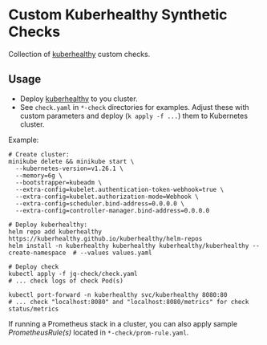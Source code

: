 # Custom Kuberhealthy Synthetic Checks

Collection of [kuberhealthy](https://github.com/kuberhealthy/kuberhealthy) custom checks.

## Usage

- Deploy [kuberhealthy](https://github.com/kuberhealthy/kuberhealthy) to you cluster.
- See `check.yaml` in `*-check` directories for examples. Adjust these with custom parameters and deploy (`k apply -f ...`) them to Kubernetes cluster.

Example:

```shell
# Create cluster:
minikube delete && minikube start \
  --kubernetes-version=v1.26.1 \
  --memory=6g \
  --bootstrapper=kubeadm \
  --extra-config=kubelet.authentication-token-webhook=true \
  --extra-config=kubelet.authorization-mode=Webhook \
  --extra-config=scheduler.bind-address=0.0.0.0 \
  --extra-config=controller-manager.bind-address=0.0.0.0
  
# Deploy kuberhealthy:
helm repo add kuberhealthy https://kuberhealthy.github.io/kuberhealthy/helm-repos
helm install -n kuberhealthy kuberhealthy kuberhealthy/kuberhealthy --create-namespace  # --values values.yaml

# Deploy check
kubectl apply -f jq-check/check.yaml
# ... check logs of check Pod(s)

kubectl port-forward -n kuberhealthy svc/kuberhealthy 8080:80
# ... check "localhost:8080" and "localhost:8080/metrics" for check status/metrics
```

If running a Prometheus stack in a cluster, you can also apply sample _PrometheusRule(s)_ located in `*-check/prom-rule.yaml`.
